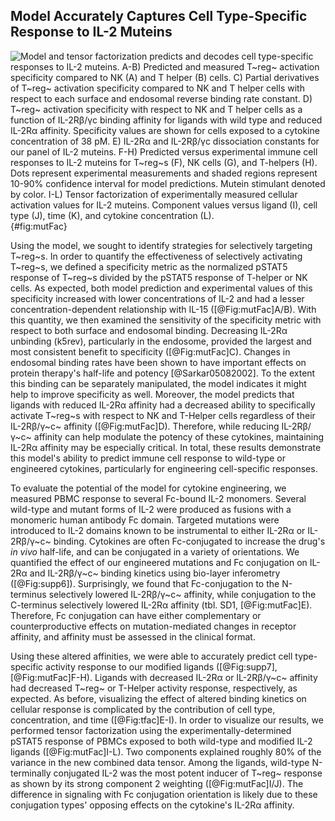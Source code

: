 ## Model Accurately Captures Cell Type-Specific Response to IL-2 Muteins

![**Model and tensor factorization predicts and decodes cell type-specific responses to IL-2 muteins.** A-B) Predicted and measured T~reg~ activation specificity compared to NK (A) and T helper (B) cells. C) Partial derivatives of T~reg~ activation specificity compared to NK and T helper cells with respect to each surface and endosomal reverse binding rate constant. D) T~reg~ activation specificity with respect to NK and T helper cells as a function of IL-2Rβ/γc binding affinity for ligands with wild type and reduced IL-2Rα affinity. Specificity values are shown for cells exposed to a cytokine concentration of 38 pM. E) IL-2Rα and IL-2Rβ/γc dissociation constants for our panel of IL-2 muteins. F-H) Predicted versus experimental immune cell responses to IL-2 muteins for T~reg~s (F), NK cells (G), and T-helpers (H). Dots represent experimental measurements and shaded regions represent 10-90% confidence interval for model predictions. Mutein stimulant denoted by color. I-L) Tensor factorization of experimentally measured cellular activation values for IL-2 muteins. Component values versus ligand (I), cell type (J), time (K), and cytokine concentration (L).](./Manuscript/Figures/figure6.svg){#fig:mutFac}


Using the model, we sought to identify strategies for selectively targeting T~reg~s. In order to quantify the effectiveness of selectively activating T~reg~s, we defined a specificity metric as the normalized pSTAT5 response of T~reg~s divided by the pSTAT5 response of T-helper or NK cells. As expected, both model prediction and experimental values of this specificity increased with lower concentrations of IL-2 and had a lesser concentration-dependent relationship with IL-15 ([@Fig:mutFac]A/B). With this quantity, we then examined the sensitivity of the specificity metric with respect to both surface and endosomal binding. Decreasing IL-2Rα unbinding (k5rev), particularly in the endosome, provided the largest and most consistent benefit to specificity ([@Fig:mutFac]C). Changes in endosomal binding rates have been shown to have important effects on protein therapy's half-life and potency [@Sarkar05082002]. To the extent this binding can be separately manipulated, the model indicates it might help to improve specificity as well. Moreover, the model predicts that ligands with reduced IL-2Rα affinity had a decreased ability to specifically activate T~reg~s with respect to NK and T-Helper cells regardless of their IL-2Rβ/γ~c~ affinity ([@Fig:mutFac]D). Therefore, while reducing IL-2Rβ/γ~c~ affinity can help modulate the potency of these cytokines, maintaining IL-2Rα affinity may be especially critical. In total, these results demonstrate this model's ability to predict immune cell response to wild-type or engineered cytokines, particularly for engineering cell-specific responses.

To evaluate the potential of the model for cytokine engineering, we measured PBMC response to several Fc-bound IL-2 monomers. Several wild-type and mutant forms of IL-2 were produced as fusions with a monomeric human antibody Fc domain. Targeted mutations were introduced to IL-2 domains known to be instrumental to either IL-2Rα or IL-2Rβ/γ~c~ binding. Cytokines are often Fc-conjugated to increase the drug's *in vivo* half-life, and can be conjugated in a variety of orientations. We quantified the effect of our engineered mutations and Fc conjugation on IL-2Rα and IL-2Rβ/γ~c~ binding kinetics using bio-layer inferometry ([@Fig:supp6]). Surprisingly, we found that Fc-conjugation to the N-terminus selectively lowered IL-2Rβ/γ~c~ affinity, while conjugation to the C-terminus selectively lowered IL-2Rα affinity (tbl. SD1, [@Fig:mutFac]E). Therefore, Fc conjugation can have either complementary or counterproductive effects on mutation-mediated changes in receptor affinity, and affinity must be assessed in the clinical format.

Using these altered affinities, we were able to accurately predict cell type-specific activity response to our modified ligands ([@Fig:supp7], [@Fig:mutFac]F-H). Ligands with decreased IL-2Rα or IL-2Rβ/γ~c~ affinity had decreased T~reg~ or T-Helper activity response, respectively, as expected. As before, visualizing the effect of altered binding kinetics on cellular response is complicated by the contribution of cell type, concentration, and time ([@Fig:tfac]E-I). In order to visualize our results, we performed tensor factorization using the experimentally-determined pSTAT5 response of PBMCs exposed to both wild-type and modified IL-2 ligands ([@Fig:mutFac]I-L). Two components explained roughly 80% of the variance in the new combined data tensor. Among the ligands, wild-type N-terminally conjugated IL-2 was the most potent inducer of T~reg~ response as shown by its strong component 2 weighting ([@Fig:mutFac]I/J). The difference in signaling with Fc conjugation orientation is likely due to these conjugation types' opposing effects on the cytokine's IL-2Rα affinity.
